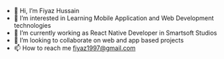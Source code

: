 - 👋 Hi, I’m Fiyaz Hussain
- 👀 I’m interested in Learning Mobile Application and Web Development technologies
- 🌱 I’m currently working as React Native Developer in Smartsoft Studios
- 💞️ I’m looking to collaborate on web and app based projects
- 📫 How to reach me fiyaz1997@gmail.com

<!---
Fiyaz6772/Fiyaz6772 is a ✨ special ✨ repository because its `README.md` (this file) appears on your GitHub profile.
You can click the Preview link to take a look at your changes.
--->
